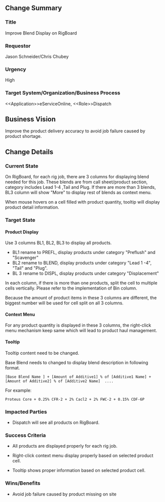 ## Change Summary

### Title

Improve Blend Display on RigBoard

### Requestor

Jason Schneider/Chris Chubey

### Urgency

High

### Target System/Organization/Business Process

<\<Application>>eServiceOnline, <\<Role>>Dispatch

## Business Vision

Improve the product delivery accuracy to avoid job failure caused by product shortage.

## Change Details

### Current State

On RigBoard, for each rig job, there are 3 columns for displaying blend needed for this job. These blends are from call sheet/product section, category includes Lead 1-4 ,Tail and Plug. If there are more than 3 blends, BL3 column will show "More" to display rest of blends as context menu.

When mouse hovers on a cell filled with product quantity, tooltip will display product detail information.

### Target State

#### Product Display ####

Use 3 columns BL1, BL2, BL3 to display all products. 

- BL1 rename to PREFL, display products under category "Preflush" and "Scavenger"
- BL2 rename to BLEND, display products under category "Lead 1 -4", "Tail" and "Plug". 
- BL 3 rename to DISPL, display products under category "Displacement"

In each column, if there is more than one products, split the cell to multiple cells vertically. Please refer to the implementation of Bin column.

Because the amount of product items  in these 3 columns are different,  the biggest number will be used for cell split on all 3 columns.

#### Context Menu ####

For any product quantity is displayed in these 3 columns, the right-click menu mechanism keep same which will lead to product haul management.

#### Tooltip ####

Tooltip content need to be changed.

Base Blend needs to changed to display blend description in following format.

```
[Base Blend Name ] + [Amount of Additive1] % of [Additive1 Name] +  [Amount of Additive2] % of [Additive2 Name]  ....
```



For example:

```
Proteus Core + 0.25% CFR-2 + 2% Cacl2 + 2% FWC-2 + 0.15% CDF-6P
```





### Impacted Parties

- Dispatch will see all products on RigBoard.

  

### Success Criteria

- All products are displayed properly for each rig job.

- Right-click context menu display properly based on selected product cell.

- Tooltip shows proper information based on selected product cell.

  

### Wins/Benefits

- Avoid job failure caused by product missing on site



